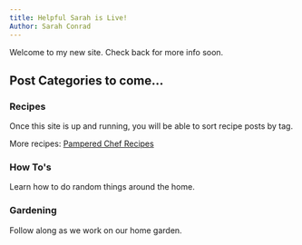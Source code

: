 ```yaml
---
title: Helpful Sarah is Live!
Author: Sarah Conrad
---
```

Welcome to my new site. Check back for more info soon. 

## Post Categories to come...

### Recipes


Once this site is up and running, you will be able to sort recipe posts by tag.


More recipes: [Pampered Chef Recipes](https://www.pamperedchef.com/pws/sarahconrad/recipe-landing-page
)

### How To's


Learn how to do random things around the home.



### Gardening

Follow along as we work on our home garden.


